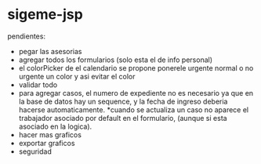 # sigeme-jsp


pendientes:
* pegar las asesorias
* agregar todos los formularios (solo esta el de info personal)
* el colorPicker de el calendario se propone ponerele urgente normal o no urgente un color y asi evitar el color
* validar todo
* para agregar casos, el numero de expediente no es necesario ya que en la base de datos hay un sequence, y la fecha de ingreso deberia hacerse automaticamente.
*cuando se actualiza un caso no aparece el trabajador asociado por default en el formulario, (aunque si esta asociado en la logica).
* hacer mas graficos
* exportar graficos
* seguridad
 
